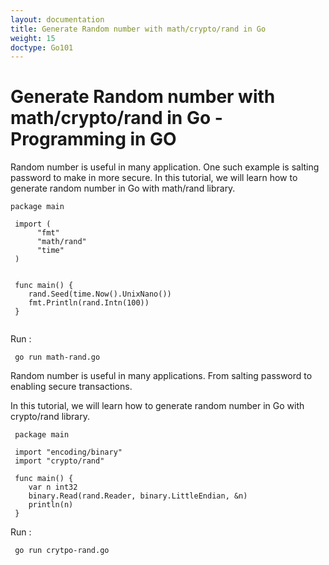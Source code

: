```yaml
---
layout: documentation
title: Generate Random number with math/crypto/rand in Go
weight: 15
doctype: Go101
---
```


# Generate Random number with math/crypto/rand in Go - Programming in GO

Random number is useful in many application. One such example is salting password to make in more secure. 
In this tutorial, we will learn how to generate random number in Go with math/rand library.


```
package main

 import (
      "fmt"
      "math/rand"
      "time"
 )


 func main() {
    rand.Seed(time.Now().UnixNano())
    fmt.Println(rand.Intn(100))
 }
 
```
Run :
```
 go run math-rand.go
```
 
Random number is useful in many applications. From salting password to enabling secure transactions.

In this tutorial, we will learn how to generate random number in Go with crypto/rand library.
 
  
 
```
 package main

 import "encoding/binary"
 import "crypto/rand"

 func main() {
    var n int32
    binary.Read(rand.Reader, binary.LittleEndian, &n)
    println(n)
 }

```
Run :
```
 go run crytpo-rand.go
```
